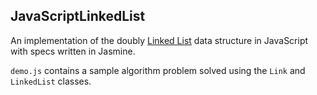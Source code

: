 ## JavaScriptLinkedList

An implementation of the doubly [Linked List] data structure in JavaScript with specs written in Jasmine.

`demo.js` contains a sample algorithm problem solved using the `Link` and `LinkedList` classes.

<!-- ## Methods

### Link
* `#insert(link)` - Add a link as a child of the current link.
* `#remove` - Remove current link from parent.

### DoublyLinkedList
* `#push(link)` - Push a new link to the end of the list.
* `#pop` - Remove the last link from the list. -->

[Linked List]: https://en.wikipedia.org/wiki/Linked_list
